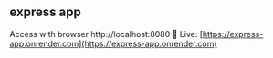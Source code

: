 ## express app

Access with browser http://localhost:8080
🔗 Live: [https://express-app.onrender.com](https://express-app.onrender.com)
